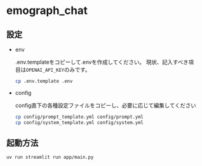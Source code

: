 # emograph_chat

## 設定

- env

    .env.templateをコピーして.envを作成してください。
    現状、記入すべき項目は`OPENAI_API_KEY`のみです。

    ``` bash
    cp .env.template .env
    ```

- config

    config直下の各種設定ファイルをコピーし、必要に応じて編集してください

    ``` bash
    cp config/prompt_template.yml config/prompt.yml
    cp config/system_template.yml config/system.yml
    ```

## 起動方法

``` bash
uv run streamlit run app/main.py
```
